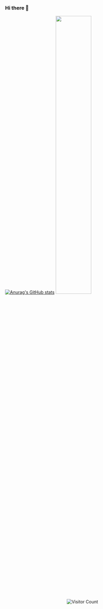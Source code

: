 ### Hi there 👋

[![Anurag's GitHub stats](https://github-readme-stats.vercel.app/api?username=jphong1111)](https://github.com/anuraghazra/github-readme-stats)
<img  src="https://github-readme-streak-stats.herokuapp.com/?user=jphong1111&theme=dark" width="48%" >
<p align="center"> 
  <img src="https://profile-counter.glitch.me/jphong1111/count.svg" alt="Visitor Count" align="center" />
</p>
<!--
**jphong1111/jphong1111** is a ✨ _special_ ✨ repository because its `README.md` (this file) appears on your GitHub profile.

Here are some ideas to get you started:

- 🔭 I’m currently working on ...
- 🌱 I’m currently learning ...
- 👯 I’m looking to collaborate on ...
- 🤔 I’m looking for help with ...
- 💬 Ask me about ...
- 📫 How to reach me: ...
- 😄 Pronouns: ...
- ⚡ Fun fact: ...
-->
